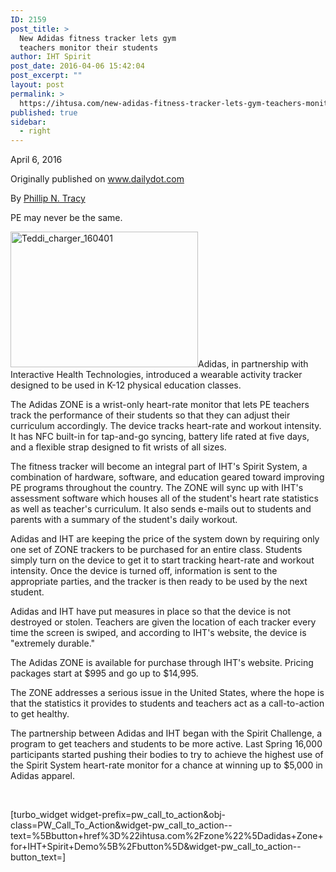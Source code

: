 ```yaml
---
ID: 2159
post_title: >
  New Adidas fitness tracker lets gym
  teachers monitor their students
author: IHT Spirit
post_date: 2016-04-06 15:42:04
post_excerpt: ""
layout: post
permalink: >
  https://ihtusa.com/new-adidas-fitness-tracker-lets-gym-teachers-monitor-students/
published: true
sidebar:
  - right
---
```

April 6, 2016

Originally published on <a href="http://www.dailydot.com/debug/adidas-iht-wearable-pe-education/" target="_blank">www.dailydot.com</a>

By&nbsp;<a href="http://www.dailydot.com/authors/phillip-tracy/" class="dd-article-authors-link">Phillip N. Tracy</a>

PE may never be the same.

<a href="https://ihtusa.com/wp-content/uploads/2016/03/charging-box-3.jpg"><img class="alignleft size-medium wp-image-1748" src="https://ihtusa.com/wp-content/uploads/2016/03/charging-box-3-300x217.jpg" alt="Teddi_charger_160401" width="300" height="217"></a>Adidas, in partnership with Interactive Health Technologies, introduced a wearable activity tracker designed to be used in K-12 physical education classes.

<!--more-->The Adidas ZONE is a wrist-only heart-rate monitor that lets PE teachers track the performance of their students so that they can adjust their curriculum accordingly. The device tracks heart-rate and workout intensity. It has NFC built-in for tap-and-go syncing, battery life rated at five days, and a flexible strap designed to fit wrists of all sizes.

The fitness tracker will become an integral part of IHT's Spirit System, a combination of hardware, software, and education geared toward improving PE programs throughout the country. The ZONE will sync up with IHT's assessment software which houses all of the student's heart rate statistics as well as teacher's curriculum. It also sends e-mails out to students and parents with a summary of the student's daily workout.

Adidas and IHT are keeping the price of the system down by requiring only one set of ZONE trackers to be purchased for an entire class. Students simply turn on the device to get it to start tracking heart-rate and workout intensity. Once the device is turned off, information is sent to the appropriate parties, and the tracker is then ready to be used by the next student.

Adidas and IHT have put measures in place so that the device is not destroyed or stolen. Teachers are given the location of each tracker every time the screen is swiped, and according to IHT's website, the device is "extremely durable."

The Adidas ZONE is available for purchase through IHT's website. Pricing packages start at $995 and go up to $14,995.

The ZONE addresses a serious issue in the United States, where the hope is that the statistics it provides to students and teachers act as a call-to-action to get healthy.

The partnership between Adidas and IHT began with the Spirit Challenge, a program to get teachers and students to be more active. Last Spring 16,000 participants started pushing their bodies to try to achieve the highest use of the Spirit System heart-rate monitor for a chance at winning up to $5,000 in Adidas apparel.

&nbsp;

[turbo_widget widget-prefix=pw_call_to_action&amp;obj-class=PW_Call_To_Action&amp;widget-pw_call_to_action--text=%5Bbutton+href%3D%22ihtusa.com%2Fzone%22%5Dadidas+Zone+for+IHT+Spirit+Demo%5B%2Fbutton%5D&amp;widget-pw_call_to_action--button_text=]

&nbsp;